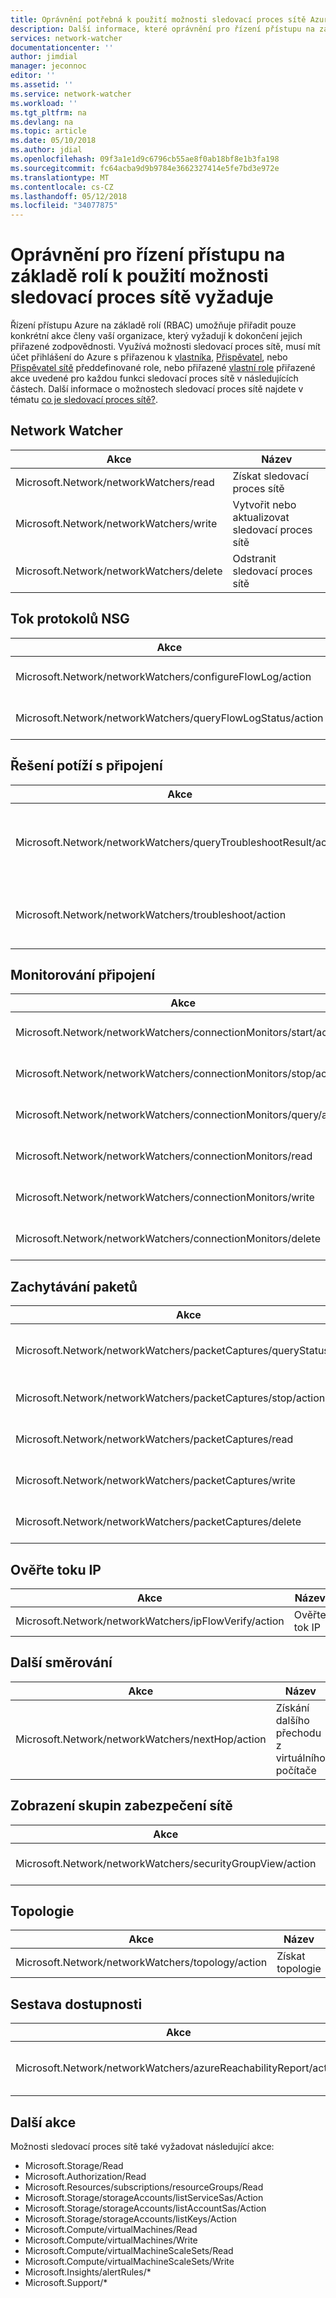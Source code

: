 ```yaml
---
title: Oprávnění potřebná k použití možnosti sledovací proces sítě Azure | Microsoft Docs
description: Další informace, které oprávnění pro řízení přístupu na základě role Azure jsou nutné k práci s funkcemi sledovací proces sítě.
services: network-watcher
documentationcenter: ''
author: jimdial
manager: jeconnoc
editor: ''
ms.assetid: ''
ms.service: network-watcher
ms.workload: ''
ms.tgt_pltfrm: na
ms.devlang: na
ms.topic: article
ms.date: 05/10/2018
ms.author: jdial
ms.openlocfilehash: 09f3a1e1d9c6796cb55ae8f0ab18bf8e1b3fa198
ms.sourcegitcommit: fc64acba9d9b9784e3662327414e5fe7bd3e972e
ms.translationtype: MT
ms.contentlocale: cs-CZ
ms.lasthandoff: 05/12/2018
ms.locfileid: "34077875"
---
```

# <a name="role-based-access-control-permissions-required-to-use-network-watcher-capabilities"></a>Oprávnění pro řízení přístupu na základě rolí k použití možnosti sledovací proces sítě vyžaduje

Řízení přístupu Azure na základě rolí (RBAC) umožňuje přiřadit pouze konkrétní akce členy vaší organizace, který vyžadují k dokončení jejich přiřazené zodpovědnosti. Využívá možnosti sledovací proces sítě, musí mít účet přihlášení do Azure s přiřazenou k [vlastníka](/role-based-access-control/built-in-roles.md?toc=%2fazure%2fnetwork-watcher%2ftoc.json#owner), [Přispěvatel](/role-based-access-control/built-in-roles.md?toc=%2fazure%2fnetwork-watcher%2ftoc.json#contributor), nebo [Přispěvatel sítě](../role-based-access-control/built-in-roles.md?toc=%2fazure%2fnetwork-watcher%2ftoc.json#network-contributor) předdefinované role, nebo přiřazené [vlastní role](../role-based-access-control/custom-roles.md?toc=%2fazure%2fnetwork-watcher%2ftoc.json) přiřazené akce uvedené pro každou funkci sledovací proces sítě v následujících částech. Další informace o možnostech sledovací proces sítě najdete v tématu [co je sledovací proces sítě?](network-watcher-monitoring-overview.md).

## <a name="network-watcher"></a>Network Watcher

| Akce                                                              | Název                                                           |
| ---------                                                           | -------------                                                  |
| Microsoft.Network/networkWatchers/read                              | Získat sledovací proces sítě                                          |
| Microsoft.Network/networkWatchers/write                             | Vytvořit nebo aktualizovat sledovací proces sítě                             |
| Microsoft.Network/networkWatchers/delete                            | Odstranit sledovací proces sítě                                       |

## <a name="nsg-flow-logs"></a>Tok protokolů NSG

| Akce                                                              | Název                                                           |
| ---------                                                           | -------------                                                  |
| Microsoft.Network/networkWatchers/configureFlowLog/action           | Konfigurace toku protokolu                                           |
| Microsoft.Network/networkWatchers/queryFlowLogStatus/action         | Dotaz na stav pro tok protokolu                                    |

## <a name="connection-troubleshoot"></a>Řešení potíží s připojení

| Akce                                                              | Název                                                           |
| ---------                                                           | -------------                                                  |
| Microsoft.Network/networkWatchers/queryTroubleshootResult/action    | Výsledky dotazu připojení k řešení potíží s testu                |
| Microsoft.Network/networkWatchers/troubleshoot/action               | Spustit připojení k řešení potíží s testu                             |

## <a name="connection-monitor"></a>Monitorování připojení

| Akce                                                              | Název                                                           |
| ---------                                                           | -------------                                                  |
| Microsoft.Network/networkWatchers/connectionMonitors/start/action   | Spustit monitorování připojení                                     |
| Microsoft.Network/networkWatchers/connectionMonitors/stop/action    | Zastavení monitorování připojení                                      |
| Microsoft.Network/networkWatchers/connectionMonitors/query/action   | Dotaz na monitorování připojení                                     |
| Microsoft.Network/networkWatchers/connectionMonitors/read           | Získat monitorování připojení                                       |
| Microsoft.Network/networkWatchers/connectionMonitors/write          | Vytvoření připojení monitorování                                    |
| Microsoft.Network/networkWatchers/connectionMonitors/delete         | Monitorování připojení odstranit                                    |

## <a name="packet-capture"></a>Zachytávání paketů

| Akce                                                              | Název                                                           |
| ---------                                                           | -------------                                                  |
| Microsoft.Network/networkWatchers/packetCaptures/queryStatus/action | Dotaz na stav zachytávání paketů                           |
| Microsoft.Network/networkWatchers/packetCaptures/stop/action        | Zastavit zachytávání paketů                                          |
| Microsoft.Network/networkWatchers/packetCaptures/read               | Získat zachytávání paketů                                           |
| Microsoft.Network/networkWatchers/packetCaptures/write              | Vytvoření zachytávání paketů                                        |
| Microsoft.Network/networkWatchers/packetCaptures/delete             | Odstranit zachytávání paketů                                        |

## <a name="ip-flow-verify"></a>Ověřte toku IP

| Akce                                                              | Název                                                           |
| ---------                                                           | -------------                                                  |
| Microsoft.Network/networkWatchers/ipFlowVerify/action               | Ověřte tok IP                                              |

## <a name="next-hop"></a>Další směrování

| Akce                                                              | Název                                                           |
| ---------                                                           | -------------                                                  |
| Microsoft.Network/networkWatchers/nextHop/action                    | Získání dalšího přechodu z virtuálního počítače                                     |

## <a name="network-security-group-view"></a>Zobrazení skupin zabezpečení sítě

| Akce                                                              | Název                                                           |
| ---------                                                           | -------------                                                  |
| Microsoft.Network/networkWatchers/securityGroupView/action          | Zobrazení skupiny zabezpečení                                           |

## <a name="topology"></a>Topologie

| Akce                                                              | Název                                                           |
| ---------                                                           | -------------                                                  |
| Microsoft.Network/networkWatchers/topology/action                   | Získat topologie                                                   |

## <a name="reachability-report"></a>Sestava dostupnosti

| Akce                                                              | Název                                                           |
| ---------                                                           | -------------                                                  |
| Microsoft.Network/networkWatchers/azureReachabilityReport/action    | Získat zprávu o Azure dostupnosti                               |

## <a name="additional-actions"></a>Další akce

Možnosti sledovací proces sítě také vyžadovat následující akce:

- Microsoft.Storage/Read
- Microsoft.Authorization/Read
- Microsoft.Resources/subscriptions/resourceGroups/Read
- Microsoft.Storage/storageAccounts/listServiceSas/Action
- Microsoft.Storage/storageAccounts/listAccountSas/Action
- Microsoft.Storage/storageAccounts/listKeys/Action
- Microsoft.Compute/virtualMachines/Read
- Microsoft.Compute/virtualMachines/Write
- Microsoft.Compute/virtualMachineScaleSets/Read
- Microsoft.Compute/virtualMachineScaleSets/Write
- Microsoft.Insights/alertRules/*
- Microsoft.Support/*